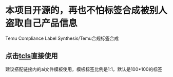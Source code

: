 # 本项目开源的，再也不怕标签合成被别人盗取自己产品信息

Temu Compliance Label Synthesis/Temu合规标签合成

## **点击[tcls](https://qssama-w.github.io/tcls/)直接使用**

建议搭配链接内的ai文件模板使用，模板标签比例是1:1，默认是100*100的标签
